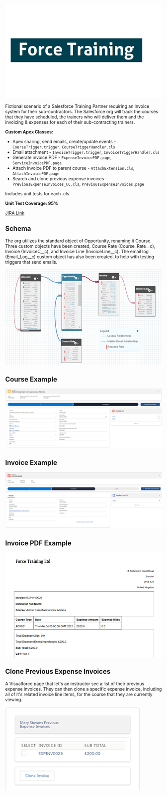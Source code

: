 ![ForceTraining.png](docs/ForceTraining.png)

Fictional scenario of a Salesforce Training Partner requiring an invoice system for their sub-contractors. The Salesforce org will track the courses that they have scheduled, the trainers who will deliver them and the invoicing & expenses for each of their sub-contracting trainers.

**Custom Apex Classes:**
* Apex sharing, send emails, create/update events - ```CourseTrigger.trigger```, ```CourseTriggerHandler.cls```
* Email attachment - ```InvoiceTrigger.trigger```, ```InvoiceTriggerHandler.cls```
* Generate invoice PDF - ```ExpenseInvoicePDF.page```, ```ServiceInvoicePDF.page```
* Attach invoice PDF to parent course - ```AttachExtension.cls```, ```AttachInvoicePDF.page```
* Search and clone previous expense invoices - ```PreviousExpenseInvoices_CC.cls```, ```PreviousExpenseInvoices.page```

Includes unit tests for each .cls

**Unit Test Coverage: 95%**


[JIRA Link](https://towen.atlassian.net/jira/software/c/projects/FT/boards)



## Schema  

The org utilizes the standard object of Opportunity, renaming it Course. Three custom objects have been created, Course Rate (Course_Rate__c), Invoice (InvoiceC__c), and Invoice Line (InvoiceLine__c). The email log (Email_Log__c) custom object has also been created, to help with testing triggers that send emails.

![Schema.png](docs/Schema.png)

## Course Example

![ExampleCourse.png](docs/ExampleCourse.png)

## Invoice Example

![ExampleInvoice.png](docs/ExampleInvoice.png)

## Invoice PDF Example

![ExamplePDF.png](docs/ExamplePDF.png)

## Clone Previous Expense Invoices

A Visualforce page that let's an instructor see a list of their previous expense invoices. They can then clone a specific expense invoice, including all of it's related invoice line items, for the course that they are currently viewing.

![CloneExpense.png](docs/CloneExpense.png)
